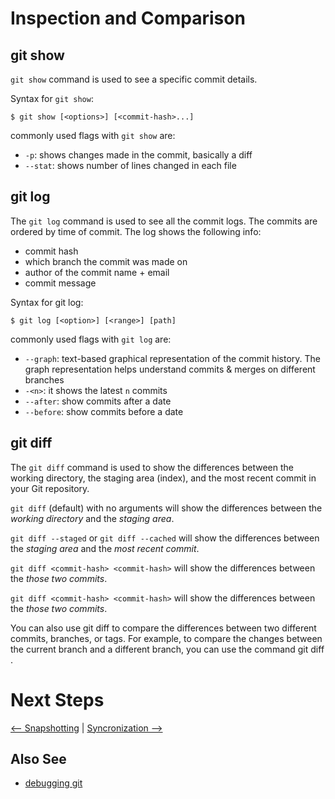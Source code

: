 # Inspection and Comparison

<!-- description -->
<!-- use of inspection -->
<!-- use of comparision -->

## git show

`git show` command is used to see a specific commit details.

Syntax for `git show`:
```
$ git show [<options>] [<commit-hash>...]
```

commonly used flags with `git show` are:
- `-p`: shows changes made in the commit, basically a diff
- `--stat`: shows number of lines changed in each file

## git log

The `git log` command is used to see all the commit logs. The commits are ordered by time of commit. The log shows the following info:
- commit hash
- which branch the commit was made on
- author of the commit name + email
- commit message

Syntax for git log:
```
$ git log [<option>] [<range>] [path]
```

commonly used flags with `git log` are:

- `--graph`: text-based graphical representation of the commit history. The graph representation helps understand commits & merges on different branches
- `-<n>`: it shows the latest `n` commits
- `--after`: show commits after a date
- `--before`: show commits before a date


## git diff

The `git diff` command is used to show the differences between the working directory, the staging area (index), and the most recent commit in your Git repository.

`git diff` (default) with no arguments will show the differences between the _working directory_ and the _staging area_.

`git diff --staged` or `git diff --cached` will show the differences between the _staging area_ and the _most recent commit_.

`git diff <commit-hash> <commit-hash>` will show the differences between the _those two commits_.

`git diff <commit-hash> <commit-hash>` will show the differences between the _those two commits_.

You can also use git diff to compare the differences between two different commits, branches, or tags. For example, to compare the changes between the current branch and a different branch, you can use the command git diff <branch-name>.


# Next Steps
[<-- Snapshotting](Snapshotting.md) | [Syncronization -->](Syncronization.md)

## Also See
- [debugging git](Debugging.md)
